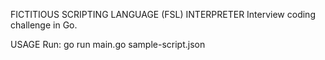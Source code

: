 FICTITIOUS SCRIPTING LANGUAGE (FSL) INTERPRETER 
Interview coding challenge in Go.

USAGE
Run: go run main.go sample-script.json